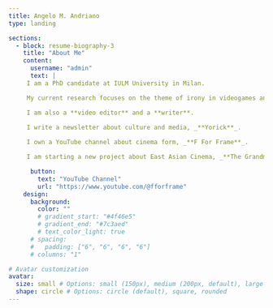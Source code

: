 ```yaml
---
title: Angelo M. Andriano
type: landing

sections:
  - block: resume-biography-3
    title: "About Me"
    content:
      username: "admin"
      text: |
     I am a PhD candidate at IULM University in Milan.

     My current research focuses on the theme of irony in videogames and the way in which game designers can foster the illusion of decentralization for the players.

     I am also a **video editor** and a **writer**.

     I write a newsletter about culture and media, _**Yorick**_.
        
     I own a YouTube channel about cinema form, _**F For Frame**_.

     I am starting a new project about East Asian Cinema, _**The Grandmasters**_, on YouTube.

      button:
        text: "YouTube Channel"
        url: "https://www.youtube.com/@fforframe"
    design:
      background:
        color: ""
        # gradient_start: "#4f46e5"
        # gradient_end: "#7c3aed"
        # text_color_light: true
      # spacing:
      #   padding: ["6", "6", "6", "6"]
      # columns: "1"

# Avatar customization
avatar:
  size: small # Options: small (150px), medium (200px, default), large (320px), xl (400px), xxl (500px)
  shape: circle # Options: circle (default), square, rounded
---
```


